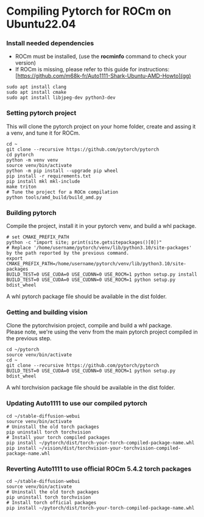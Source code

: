 # Compiling Pytorch for ROCm on Ubuntu22.04


### Install needed dependencies

* ROCm must be installed, (use the **rocminfo** command to check your version)  
* If ROCm is missing, please refer to this guide for instructions: [https://github.com/m68k-fr/Auto1111-Shark-Ubuntu-AMD-Howto](gg)


````
sudo apt install clang
sudo apt install cmake
sudo apt install libjpeg-dev python3-dev
````


### Setting pytorch project

This will clone the pytorch project on your home folder, create and assing it a venv, and tune it for ROCm.  

````
cd ~
git clone --recursive https://github.com/pytorch/pytorch
cd pytorch
python -m venv venv
source venv/bin/activate
python -m pip install --upgrade pip wheel
pip install -r requirements.txt
pip install mkl mkl-include
make triton
# Tune the project for a ROCm compilation
python tools/amd_build/build_amd.py
````

### Building pytorch

Compile the project, install it in your pytorch venv, and build a whl package.

````
# set CMAKE_PREFIX_PATH
python -c "import site; print(site.getsitepackages()[0])"
# Replace '/home/username/pytorch/venv/lib/python3.10/site-packages' by the path reported by the previous command.
export CMAKE_PREFIX_PATH=/home/username/pytorch/venv/lib/python3.10/site-packages
BUILD_TEST=0 USE_CUDA=0 USE_CUDNN=0 USE_ROCM=1 python setup.py install
BUILD_TEST=0 USE_CUDA=0 USE_CUDNN=0 USE_ROCM=1 python setup.py bdist_wheel
````
A whl pytorch package file should be available in the dist folder.


### Getting and building vision

Clone the pytorchvision project, compile and build a whl package.  
Please note, we're using the venv from the main pytorch project compiled in the previous step.

````
cd ~/pytorch
source venv/bin/activate
cd ~
git clone --recursive https://github.com/pytorch/pytorch
BUILD_TEST=0 USE_CUDA=0 USE_CUDNN=0 USE_ROCM=1 python setup.py bdist_wheel
````

A whl torchvision package file should be available in the dist folder.


### Updating Auto1111 to use our compiled pytorch 

````
cd ~/stable-diffusion-webui
source venv/bin/activate
# Uninstall the old torch packages
pip uninstall torch torchvision
# Install your torch compiled packages
pip install ~/pytorch/dist/torch-your-torch-compiled-package-name.whl
pip install ~/vision/dist/torchvision-your-torchvision-compiled-package-name.whl
````


### Reverting Auto1111 to use official ROCm 5.4.2 torch packages
````
cd ~/stable-diffusion-webui
source venv/bin/activate
# Uninstall the old torch packages
pip uninstall torch torchvision
# Install torch official packages
pip install ~/pytorch/dist/torch-your-torch-compiled-package-name.whl
````


